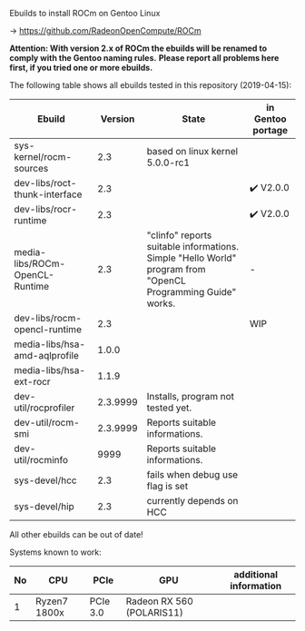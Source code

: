 Ebuilds to install ROCm on Gentoo Linux

-> https://github.com/RadeonOpenCompute/ROCm

**Attention: With version 2.x of ROCm the ebuilds will be renamed to comply with the Gentoo naming rules.**
**Please report all problems here first, if you tried one or more ebuilds.**

The following table shows all ebuilds tested in this repository (2019-04-15):

|Ebuild|Version|State|in Gentoo portage|
|---|---|---|---|
|sys-kernel/rocm-sources| 2.3 | based on linux kernel 5.0.0-rc1 | 
|dev-libs/roct-thunk-interface| 2.3 |  | :heavy_check_mark: V2.0.0 |
|dev-libs/rocr-runtime| 2.3 | | :heavy_check_mark: V2.0.0 |
|media-libs/ROCm-OpenCL-Runtime| 2.3 | "clinfo" reports suitable informations.<br> Simple "Hello World" program from "OpenCL Programming Guide" works. | - |
|dev-libs/rocm-opencl-runtime| 2.3 | | WIP |
|media-libs/hsa-amd-aqlprofile| 1.0.0 | | |
|media-libs/hsa-ext-rocr| 1.1.9 | ||
|dev-util/rocprofiler| 2.3.9999 | Installs, program not tested yet. ||
|dev-util/rocm-smi| 2.3.9999 | Reports suitable informations. | |
|dev-util/rocminfo| 9999 | Reports suitable informations. | |
|sys-devel/hcc| 2.3 | fails when debug use flag is set | |
|sys-devel/hip| 2.3 | currently depends on HCC | |

All other ebuilds can be out of date!

Systems known to work:

| No | CPU | PCIe |  GPU | additional information |
|---|---|---|---|---|
| 1 | Ryzen7 1800x | PCIe 3.0 | Radeon RX 560 (POLARIS11) | |
